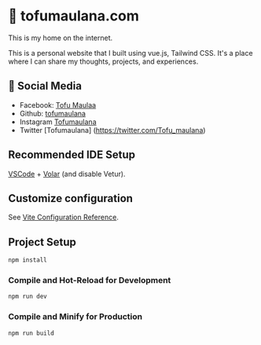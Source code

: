 # 🏡 tofumaulana.com

This is my home on the internet.

This is a personal website that I built using vue.js, Tailwind CSS. It's a place where I can share my thoughts, projects, and experiences.

## 🤝 Social Media

- Facebook: [Tofu Maulaa](https://web.facebook.com/tofu.maulana.9)
- Github: [tofumaulana](https://github.com/tofumaulana)
- Instagram [Tofumaulana](https://www.instagram.com/tofumaulana)
- Twitter [Tofumaulana] (https://twitter.com/Tofu_maulana)

## Recommended IDE Setup

[VSCode](https://code.visualstudio.com/) + [Volar](https://marketplace.visualstudio.com/items?itemName=Vue.volar) (and disable Vetur).

## Customize configuration

See [Vite Configuration Reference](https://vitejs.dev/config/).

## Project Setup

```sh
npm install
```

### Compile and Hot-Reload for Development

```sh
npm run dev
```

### Compile and Minify for Production

```sh
npm run build
```
